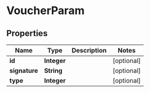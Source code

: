 
# VoucherParam

## Properties
Name | Type | Description | Notes
------------ | ------------- | ------------- | -------------
**id** | **Integer** |  |  [optional]
**signature** | **String** |  |  [optional]
**type** | **Integer** |  |  [optional]



